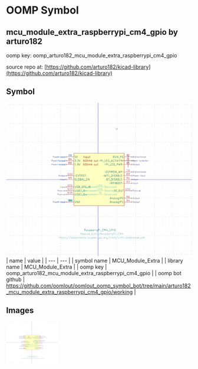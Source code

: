 # OOMP Symbol  
## mcu_module_extra_raspberrypi_cm4_gpio  by arturo182  
  
oomp key: oomp_arturo182_mcu_module_extra_raspberrypi_cm4_gpio  
  
source repo at: [https://github.com/arturo182/kicad-library](https://github.com/arturo182/kicad-library)  
## Symbol  
  
[![working.png](working_600.png)](working.png)  
| name | value | 
| --- | --- | 
| symbol name | MCU_Module_Extra | 
| library name | MCU_Module_Extra | 
| oomp key | oomp_arturo182_mcu_module_extra_raspberrypi_cm4_gpio | 
| oomp bot github | https://github.com/oomlout/oomlout_oomp_symbol_bot/tree/main/arturo182_mcu_module_extra_raspberrypi_cm4_gpio/working | 
## Images  
  
[![working.png](working_140.png)](working.png)  
